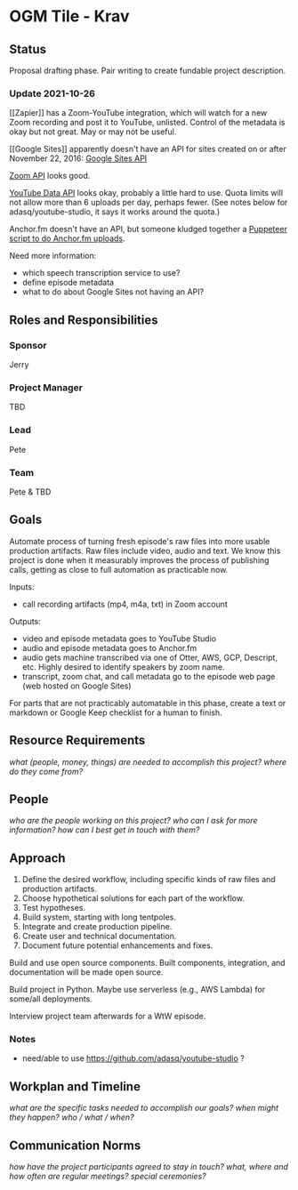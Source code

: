 # OGM Tile - Krav

## Status

Proposal drafting phase. Pair writing to create fundable project description. 

### Update 2021-10-26

[[Zapier]] has a Zoom-YouTube integration, which will watch for a new Zoom recording and post it to YouTube, unlisted.  Control of the metadata is okay but not great.  May or may not be useful.

[[Google Sites]] apparently doesn't have an API for sites created on or after November 22, 2016: [Google Sites API](https://developers.google.com/sites)

[Zoom API](https://marketplace.zoom.us/docs/api-reference/zoom-api/cloud-recording/) looks good.

[YouTube Data API](https://developers.google.com/youtube/v3) looks okay, probably a little hard to use.  Quota limits will not allow more than 6 uploads per day, perhaps fewer. (See notes below for adasq/youtube-studio, it says it works around the quota.)

Anchor.fm doesn't have an API, but someone kludged together a [Puppeteer script to do Anchor.fm uploads](https://github.com/Schrodinger-Hat/youtube-to-anchorfm/blob/main/upload-episode.js).

Need more information:

- which speech transcription service to use?
- define episode metadata
- what to do about Google Sites not having an API?

## Roles and Responsibilities

### Sponsor

Jerry

### Project Manager

TBD 

### Lead

Pete

### Team

Pete & TBD

## Goals

Automate process of turning fresh episode's raw files into more usable production artifacts. Raw files include video, audio and text. We know this project is done when it measurably improves the process of publishing calls, getting as close to full automation as practicable now.

Inputs:

- call recording artifacts (mp4, m4a, txt) in Zoom account

Outputs:

- video and episode metadata goes to YouTube Studio
- audio and episode metadata goes to Anchor.fm
- audio gets machine transcribed via one of Otter, AWS, GCP, Descript, etc. Highly desired to identify speakers by zoom name.
- transcript, zoom chat, and call metadata go to the episode web page (web hosted on Google Sites)

For parts that are not practicably automatable in this phase, create a text or markdown or Google Keep checklist for a human to finish.

## Resource Requirements

_what (people, money, things) are needed to accomplish this project? where do they come from?_

## People

_who are the people working on this project? who can I ask for more information? how can I best get in touch with them?_

## Approach

1. Define the desired workflow, including specific kinds of raw files and production artifacts.
2. Choose hypothetical solutions for each part of the workflow.
3. Test hypotheses.
4. Build system, starting with long tentpoles.
5. Integrate and create production pipeline.
6. Create user and technical documentation.
7. Document future potential enhancements and fixes.

Build and use open source components.  Built components, integration, and documentation will be made open source.

Build project in Python.  Maybe use serverless (e.g., AWS Lambda) for some/all deployments.

Interview project team afterwards for a WtW episode.

### Notes

- need/able to use https://github.com/adasq/youtube-studio ?

## Workplan and Timeline

_what are the specific tasks needed to accomplish our goals? when might they happen? who / what / when?_

## Communication Norms

_how have the project participants agreed to stay in touch? what, where and how often are regular meetings? special ceremonies?_


